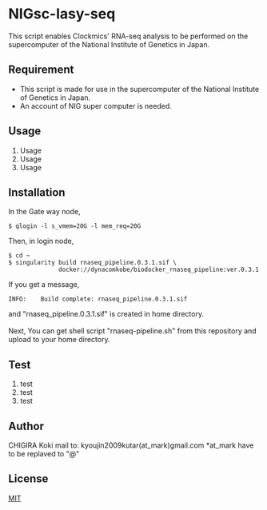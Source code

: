 # NIGsc-lasy-seq
This script enables Clockmics' RNA-seq analysis to be performed on the supercomputer of the National Institute of Genetics in Japan.

## Requirement

- This script is made for use in the supercomputer of the National Institute of Genetics in Japan.
- An account of NIG super computer is needed.

## Usage

1. Usage
2. Usage
3. Usage

## Installation
In the Gate way node,
```
$ qlogin -l s_vmem=20G -l mem_req=20G
```
Then, in login node,
```
$ cd ~
$ singularity build rnaseq_pipeline.0.3.1.sif \
              docker://dynacomkobe/biodocker_rnaseq_pipeline:ver.0.3.1
```
If you get a message,
```
INFO:    Build complete: rnaseq_pipeline.0.3.1.sif
```
and "rnaseq_pipeline.0.3.1.sif" is created in home directory.<br>
<br>
Next, You can get shell script "rnaseq-pipeline.sh" from this repository and upload to your home directory.<br>
## Test

1. test
2. test
3. test

## Author

CHIGIRA Koki
mail to: kyoujin2009kutar(at_mark)gmail.com
\*at_mark have to be replaved to "@"

## License

[MIT](http://KChigira.mit-license.org)</blockquote>
